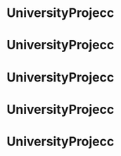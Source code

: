 # UniversityProjecc
# UniversityProjecc
# UniversityProjecc
# UniversityProjecc
# UniversityProjecc
